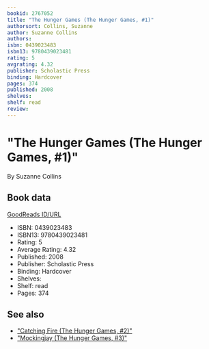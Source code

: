 ```yaml
---
bookid: 2767052
title: "The Hunger Games (The Hunger Games, #1)"
authorsort: Collins, Suzanne
author: Suzanne Collins
authors: 
isbn: 0439023483
isbn13: 9780439023481
rating: 5
avgrating: 4.32
publisher: Scholastic Press
binding: Hardcover
pages: 374
published: 2008
shelves: 
shelf: read
review: 
---
```


# "The Hunger Games (The Hunger Games, #1)"

By Suzanne Collins

## Book data

[GoodReads ID/URL](https://www.goodreads.com/book/show/2767052)

- ISBN: 0439023483
- ISBN13: 9780439023481
- Rating: 5
- Average Rating: 4.32
- Published: 2008
- Publisher: Scholastic Press
- Binding: Hardcover
- Shelves: 
- Shelf: read
- Pages: 374


## See also

- ["Catching Fire (The Hunger Games, #2)"](Catching_Fire_The_Hunger_Games__2.md)
- ["Mockingjay (The Hunger Games, #3)"](Mockingjay_The_Hunger_Games__3.md)
